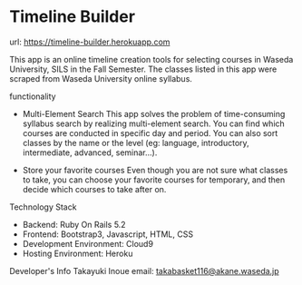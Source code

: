 # Timeline Builder

url: https://timeline-builder.herokuapp.com

This app is an online timeline creation tools for selecting courses in Waseda University, SILS in the Fall Semester.
The classes listed in this app were scraped from Waseda University online syllabus.

functionality

* Multi-Element Search
This app solves the problem of time-consuming syllabus search by realizing multi-element search.
You can find which courses are conducted in specific day and period.
You can also sort classes by the name or the level (eg: language, introductory, intermediate, advanced, seminar...).

* Store your favorite courses
Even though you are not sure what classes to take, you can choose your favorite courses for temporary, and then decide which courses to take after on.

Technology Stack
- Backend: Ruby On Rails 5.2
- Frontend: Bootstrap3, Javascript, HTML, CSS
- Development Environment: Cloud9
- Hosting Environment: Heroku

Developer's Info
Takayuki Inoue
email: takabasket116@akane.waseda.jp
